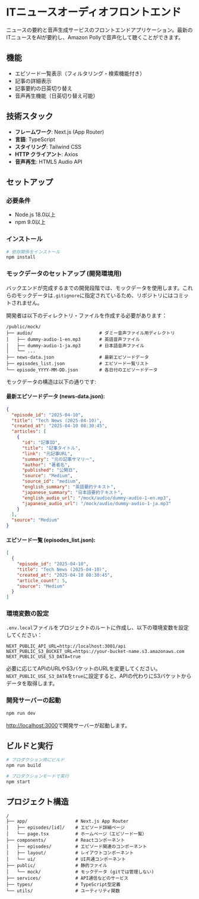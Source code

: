 # ITニュースオーディオフロントエンド

ニュースの要約と音声生成サービスのフロントエンドアプリケーション。最新のITニュースをAIが要約し、Amazon Pollyで音声化して聴くことができます。

## 機能

- エピソード一覧表示（フィルタリング・検索機能付き）
- 記事の詳細表示
- 記事要約の日英切り替え
- 音声再生機能（日英切り替え可能）

## 技術スタック

- **フレームワーク**: Next.js (App Router)
- **言語**: TypeScript
- **スタイリング**: Tailwind CSS
- **HTTP クライアント**: Axios
- **音声再生**: HTML5 Audio API

## セットアップ

### 必要条件

- Node.js 18.0以上
- npm 9.0以上

### インストール

```bash
# 依存関係をインストール
npm install
```

### モックデータのセットアップ (開発環境用)

バックエンドが完成するまでの開発段階では、モックデータを使用します。これらのモックデータは`.gitignore`に指定されているため、リポジトリにはコミットされません。

開発者は以下のディレクトリ・ファイルを作成する必要があります：

```
/public/mock/
├── audio/                         # ダミー音声ファイル用ディレクトリ
│   ├── dummy-audio-1-en.mp3       # 英語音声ファイル
│   ├── dummy-audio-1-ja.mp3       # 日本語音声ファイル
│   └── ...
├── news-data.json                 # 最新エピソードデータ
├── episodes_list.json             # エピソード一覧リスト
└── episode_YYYY-MM-DD.json        # 各日付のエピソードデータ
```

モックデータの構造は以下の通りです:

#### 最新エピソードデータ (news-data.json):
```json
{
  "episode_id": "2025-04-10",
  "title": "Tech News (2025-04-10)",
  "created_at": "2025-04-10 08:30:45",
  "articles": [
    {
      "id": "記事ID",
      "title": "記事タイトル",
      "link": "元記事URL",
      "summary": "元の記事サマリー",
      "author": "著者名",
      "published": "公開日",
      "source": "Medium",
      "source_id": "medium",
      "english_summary": "英語要約テキスト",
      "japanese_summary": "日本語要約テキスト",
      "english_audio_url": "/mock/audio/dummy-audio-1-en.mp3",
      "japanese_audio_url": "/mock/audio/dummy-audio-1-ja.mp3"
    }
  ],
  "source": "Medium"
}
```

#### エピソード一覧 (episodes_list.json):
```json
[
  {
    "episode_id": "2025-04-10",
    "title": "Tech News (2025-04-10)",
    "created_at": "2025-04-10 08:30:45",
    "article_count": 5,
    "source": "Medium"
  }
]
```

### 環境変数の設定

`.env.local`ファイルをプロジェクトのルートに作成し、以下の環境変数を設定してください：

```
NEXT_PUBLIC_API_URL=http://localhost:3001/api
NEXT_PUBLIC_S3_BUCKET_URL=https://your-bucket-name.s3.amazonaws.com
NEXT_PUBLIC_USE_S3_DATA=true
```

必要に応じてAPIのURLやS3バケットのURLを変更してください。
`NEXT_PUBLIC_USE_S3_DATA`を`true`に設定すると、APIの代わりにS3バケットからデータを取得します。

### 開発サーバーの起動

```bash
npm run dev
```

[http://localhost:3000](http://localhost:3000)で開発サーバーが起動します。

## ビルドと実行

```bash
# プロダクション用にビルド
npm run build

# プロダクションモードで実行
npm start
```

## プロジェクト構造

```
/
├── app/                  # Next.js App Router
│   ├── episodes/[id]/    # エピソード詳細ページ
│   └── page.tsx          # ホームページ（エピソード一覧）
├── components/           # Reactコンポーネント
│   ├── episodes/         # エピソード関連のコンポーネント
│   ├── layout/           # レイアウトコンポーネント
│   └── ui/               # UI共通コンポーネント
├── public/               # 静的ファイル
│   └── mock/             # モックデータ (gitでは管理しない)
├── services/             # API通信などのサービス
├── types/                # TypeScript型定義
└── utils/                # ユーティリティ関数
```
